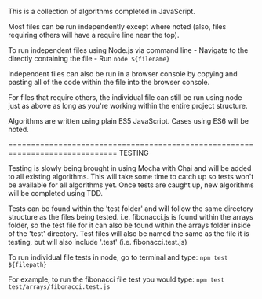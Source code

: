This is a collection of algorithms completed in JavaScript.

Most files can be run independently except where noted (also, files requiring others will have a require line near the top).

To run independent files using Node.js via command line
	- Navigate to the directly containing the file
	- Run `node ${filename}`

Independent files can also be run in a browser console by copying and pasting all of the code within the file into the browser console.

For files that require others, the individual file can still be run using node just as above as long as you're working within the entire project structure.

Algorithms are written using plain ES5 JavaScript.  Cases using ES6 will be noted.

==============================================================================
TESTING
	
Testing is slowly being brought in using Mocha with Chai and will be added to all existing algorithms.  This will take some time to catch up so tests won't be available for all algorithms yet.  Once tests are caught up, new algorithms will be completed using TDD.

Tests can be found within the 'test folder' and will follow the same directory structure as the files being tested. i.e. fibonacci.js is found within the arrays folder, so the test file for it can also be found within the arrays folder inside of the 'test' directory.  Test files will also be named the same as the file it is testing, but will also include '.test' (i.e. fibonacci.test.js)

To run individual file tests in node, go to terminal and type:
	`npm test ${filepath}`

For example, to run the fibonacci file test you would type:
	`npm test test/arrays/fibonacci.test.js`